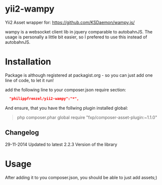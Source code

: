 # yii2-wampy

Yii2 Asset wrapper for: https://github.com/KSDaemon/wampy.js/

wampy is a websocket client lib in jquery comparable to autobahnJS. The usage is personally a little bit easier, so I prefered to use this instead of autobahnJS. 

Installation
============
Package is although registered at packagist.org - so you can just add one line of code, to let it run!

add the following line to your composer.json require section:
```json
  "philippfrenzel/yii2-wampy":"*",
```

And ensure, that you have the follwing plugin installed global:

> php composer.phar global require "fxp/composer-asset-plugin:~1.1.0"

Changelog
---------

29-11-2014 Updated to latest 2.2.3 Version of the library

Usage
=====

After adding it to you composer.json, you should be able to just add assets;)
